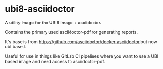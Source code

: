 # ubi8-asciidoctor

A utility image for the UBI8 image + asciidoctor. 

Contains the primary used asciidoctor-pdf for generating reports.

It's base is from https://github.com/asciidoctor/docker-asciidoctor but now ubi based.

Useful for use in things like GitLab CI pipelines where you want to use a UBI based image and need access to asciidoctor-pdf.

